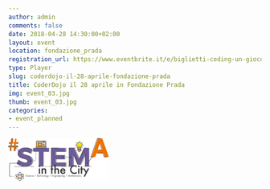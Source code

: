 ```yaml
---
author: admin
comments: false
date: 2018-04-28 14:30:00+02:00
layout: event
location: fondazione_prada
registration_url: https://www.eventbrite.it/e/biglietti-coding-un-gioco-da-ragazze-by-coderdojo-milano-fondazione-prada-45400231314
type: Player
slug: coderdojo-il-28-aprile-fondazione-prada
title: CoderDojo il 28 aprile in Fondazione Prada
img: event_03.jpg
thumb: event_03.jpg
categories:
- event_planned
---
```


<img src="/assets/img/logo_STEM.png" alt="STEM" style="width:200px">
